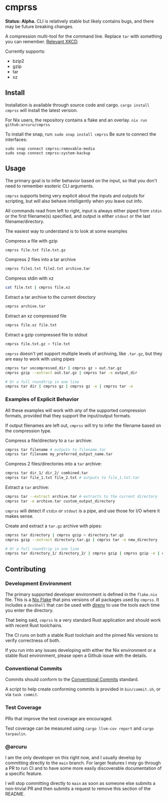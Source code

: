 # cmprss

**Status: Alpha.**
CLI is relatively stable but likely contains bugs, and there may be future breaking changes.

A compression multi-tool for the command line.
Replace `tar` with something you can remember.
[Relevant XKCD](https://xkcd.com/1168/).

Currently supports:

- bzip2
- gzip
- tar
- xz

## Install

Installation is available through source code and cargo. `cargo install cmprss` will install the latest version.

For Nix users, the repository contains a flake and an overlay. `nix run github:arcuru/cmprss`

To install the snap, run: `sudo snap install cmprss`
Be sure to connect the interfaces: 
```
sudo snap connect cmprss:removable-media
sudo snap connect cmprss:system-backup
```

## Usage

The primary goal is to infer behavior based on the input, so that you don't need to remember esoteric CLI arguments.

`cmprss` supports being very explicit about the inputs and outputs for scripting, but will also behave intelligently when you leave out info.

All commands read from left to right, input is always either piped from `stdin` or the first filename(s) specified, and output is either `stdout` or the last filename/directory.

The easiest way to understand is to look at some examples

Compress a file with gzip

```bash
cmprss file.txt file.txt.gz
```

Compress 2 files into a tar archive

```bash
cmprss file1.txt file2.txt archive.tar
```

Compress stdin with xz

```bash
cat file.txt | cmprss file.xz
```

Extract a tar archive to the current directory

```bash
cmprss archive.tar
```

Extract an xz compressed file

```bash
cmprss file.xz file.txt
```

Extract a gzip compressed file to stdout

```bash
cmprss file.txt.gz > file.txt
```

`cmprss` doesn't yet support multiple levels of archiving, like `.tar.gz`, but they are easy to work with using pipes

```bash
cmprss tar uncompressed_dir | cmprss gz > out.tar.gz
cmprss gzip --extract out.tar.gz | cmprss tar -e output_dir

# Or a full roundtrip in one line
cmprss tar dir | cmprss gz | cmprss gz -e | cmprss tar -e
```

### Examples of Explicit Behavior

All these examples will work with _any_ of the supported compression formats, provided that they support the input/output formats.

If output filenames are left out, `cmprss` will try to infer the filename based on the compression type.

Compress a file/directory to a `tar` archive:

```bash
cmprss tar filename # outputs to filename.tar
cmprss tar filename my_preferred_output_name.tar
```

Compress 2 files/directories into a `tar` archive:

```bash
cmprss tar dir_1/ dir_2/ combined.tar
cmprss tar file_1.txt file_2.txt # outputs to file_1.txt.tar
```

Extract a `tar` archive:

```bash
cmprss tar --extract archive.tar # extracts to the current directory
cmprss tar -e archive.tar custom_output_directory
```

`cmprss` will detect if `stdin` or `stdout` is a pipe, and use those for I/O where it makes sense.

Create and extract a `tar.gz` archive with pipes:

```bash
cmprss tar directory | cmprss gzip > directory.tar.gz
cmprss gzip --extract directory.tar.gz | cmprss tar -e new_directory

# Or a full roundtrip in one line
cmprss tar directory_1/ directory_2/ | cmprss gzip | cmprss gzip -e | cmprss tar -e new_directory
```

## Contributing

### Development Environment

The primary supported developer environment is defined in the `flake.nix` file.
This is a [Nix Flake](https://nixos.wiki/wiki/Flakes) that pins versions of all packages used by `cmprss`.
It includes a `devShell` that can be used with [direnv](https://direnv.net/) to use the tools each time you enter the directory.

That being said, `cmprss` is a very standard Rust application and should work with recent Rust toolchains.

The CI runs on both a stable Rust toolchain and the pinned Nix versions to verify correctness of both.

If you run into any issues developing with either the Nix environment or a stable Rust environment, please open a Github issue with the details.

### Conventional Commits

Commits should conform to the [Conventional Commits](https://www.conventionalcommits.org/en/v1.0.0/) standard.

A script to help create conforming commits is provided in `bin/commit.sh`, or via `task commit`.

### Test Coverage

PRs that improve the test coverage are encouraged.

Test coverage can be measured using `cargo llvm-cov report` and `cargo tarpaulin`.

### @arcuru

I am the only developer on this right now, and I usually develop by committing directly to the `main` branch.
For larger features I _may_ go through a PR to run CI and to have some more easily discoverable documentation of a specific feature.

I will stop committing directly to `main` as soon as someone else submits a non-trivial PR and then submits a request to remove this section of the README.
